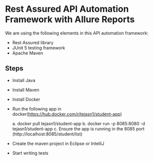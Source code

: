 # Rest Assured API Automation Framework with Allure Reports

We are using the following elements in this API automation framework:
 - Rest Assured library
 - JUnit 5 testing framework
 - Apache Maven

## Steps
 - Install Java
 - Install Maven
 - Install Docker
 - Run the following app in docker(https://hub.docker.com/r/tejasn1/student-app)
	
	a. docker pull tejasn1/student-app
	b. docker run -p 8085:8080 -d tejasn1/student-app
	c. Ensure the app is running in the 8085 port (http://localhost:8085/student/list)
	
 - Create the maven project in Eclipse or IntelliJ 		
 - Start writing tests